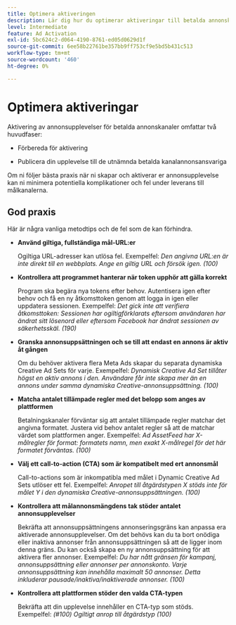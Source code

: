 ```yaml
---
title: Optimera aktiveringen
description: Lär dig hur du optimerar aktiveringar till betalda annonskanaler från tredje part.
level: Intermediate
feature: Ad Activation
exl-id: 5bc624c2-d064-4190-8761-ed05d0629d1f
source-git-commit: 6ee58b22761be357bb9ff753cf9e5bd5b431c513
workflow-type: tm+mt
source-wordcount: '460'
ht-degree: 0%

---
```


# Optimera aktiveringar

Aktivering av annonsupplevelser för betalda annonskanaler omfattar två huvudfaser:

* Förbereda för aktivering

* Publicera din upplevelse till de utnämnda betalda kanalannonsansvariga

Om ni följer bästa praxis när ni skapar och aktiverar er annonsupplevelse kan ni minimera potentiella komplikationer och fel under leverans till målkanalerna.

## God praxis

Här är några vanliga metodtips och de fel som de kan förhindra.

* **Använd giltiga, fullständiga mål-URL:er**

  Ogiltiga URL-adresser kan utlösa fel. Exempelfel: _Den angivna URL:en är inte direkt till en webbplats. Ange en giltig URL och försök igen. (100)_

* **Kontrollera att programmet hanterar när token upphör att gälla korrekt**

  Program ska begära nya tokens efter behov. Autentisera igen efter behov och få en ny åtkomsttoken genom att logga in igen eller uppdatera sessionen. Exempelfel: _Det gick inte att verifiera åtkomsttoken: Sessionen har ogiltigförklarats eftersom användaren har ändrat sitt lösenord eller eftersom Facebook har ändrat sessionen av säkerhetsskäl. (190)_

* **Granska annonsuppsättningen och se till att endast en annons är aktiv åt gången**

  Om du behöver aktivera flera Meta Ads skapar du separata dynamiska Creative Ad Sets för varje. Exempelfel: _Dynamisk Creative Ad Set tillåter högst en aktiv annons i den. Användare får inte skapa mer än en annons under samma dynamiska Creative-annonsuppsättning. (100)_

* **Matcha antalet tillämpade regler med det belopp som anges av plattformen**

  Betalningskanaler förväntar sig att antalet tillämpade regler matchar det angivna formatet.  Justera vid behov antalet regler så att de matchar värdet som plattformen anger. Exempelfel: _Ad AssetFeed har X-målregler för format: formatets namn, men exakt X-målregel för det här formatet förväntas. (100)_

* **Välj ett call-to-action (CTA) som är kompatibelt med ert annonsmål**

  Call-to-actions som är inkompatibla med målet i Dynamic Creative Ad Sets utlöser ett fel. Exempelfel: _Anropet till åtgärdstypen X stöds inte för målet Y i den dynamiska Creative-annonsuppsättningen. (100)_

* **Kontrollera att målannonsmängdens tak stöder antalet annonsupplevelser**

  Bekräfta att annonsuppsättningens annonseringsgräns kan anpassa era aktiverade annonsupplevelser. Om det behövs kan du ta bort onödiga eller inaktiva annonser från annonsuppsättningen så att de ligger inom denna gräns. Du kan också skapa en ny annonsuppsättning för att aktivera fler annonser. Exempelfel: _Du har nått gränsen för kampanj, annonsuppsättning eller annonser per annonskonto. Varje annonsuppsättning kan innehålla maximalt 50 annonser. Detta inkluderar pausade/inaktiva/inaktiverade annonser. (100)_

* **Kontrollera att plattformen stöder den valda CTA-typen**

  Bekräfta att din upplevelse innehåller en CTA-typ som stöds. Exempelfel: _(#100) Ogiltigt anrop till åtgärdstyp (100)_
